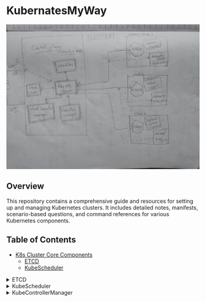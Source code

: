 # KubernatesMyWay

![Architecture of Kubernetes Hand Draw](Images/K8sArchitectureDrawn.jpg)

## Overview

This repository contains a comprehensive guide and resources for setting up and managing Kubernetes clusters. It includes detailed notes, manifests, scenario-based questions, and command references for various Kubernetes components.

## Table of Contents

- [K8s Cluster Core Components](#k8s-cluster-core-components)
  - [ETCD](#ETCD)
  - [KubeScheduler](#KubeSchedulers)

<details>
  <summary>ETCD</summary>

  - [ETCD Notes](ClusterCoreComponents/ControlPlane/ETCD/Notes.md)
  - [ETCD Manifest](ClusterCoreComponents/ControlPlane/ETCD/Manifest.yaml)
  - [ETCD Scenario Based Questions](ClusterCoreComponents/ControlPlane/ETCD/ExamQuestions.md)
  - [ETCD Commands](ClusterCoreComponents/ControlPlane/ETCD/commands.sh)

</details>

<details>
  <summary>KubeScheduler</summary>

  - [KubeScheduler Notes](ClusterCoreComponents/ControlPlane/KubeScheduler/Notes.md)
  - [KubeScheduler Manifest](ClusterCoreComponents/ControlPlane/KubeScheduler/Manifest.yaml)
  - [KubeScheduler Scenario Based Questions](ClusterCoreComponents/ControlPlane/KubeScheduler/ExamQuestions.md)
  - [KubeScheduler Commands](ClusterCoreComponents/ControlPlane/KubeScheduler/commands.sh)

</details>

<details>
  <summary>KubeControllerManager</summary>

  - [KubeControllerManager Notes](ClusterCoreComponents/ControlPlane/KubeControllerManager/Notes.md)
  - [KubeControllerManager Manifest](ClusterCoreComponents/ControlPlane/KubeControllerManager/Manifest.yaml)
  - [KubeControllerManager Scenario Based Questions](ClusterCoreComponents/ControlPlane/KubeControllerManager/ExamQuestions.md)
  - [KubeControllerManager Commands](ClusterCoreComponents/ControlPlane/KubeControllerManager/commands.sh)

</details>